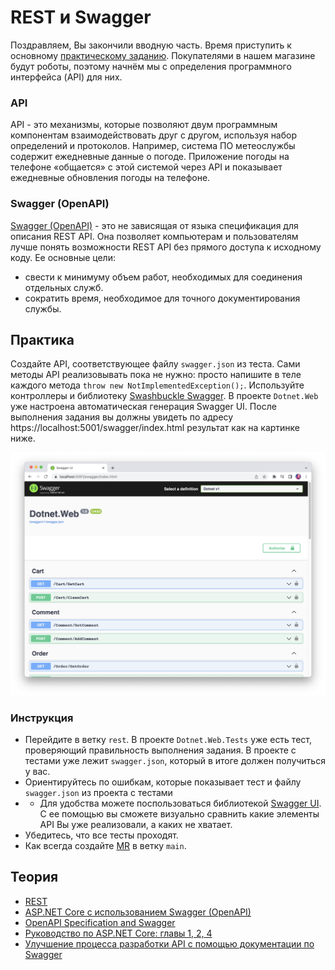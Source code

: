 # REST и Swagger
Поздравляем, Вы закончили вводную часть. Время приступить к основному [практическому заданию](https://knrtu-kai.gitlab.yandexcloud.net/dotnet/dotnet/-/wikis/%D0%9F%D1%80%D0%B0%D0%BA%D1%82%D0%B8%D1%87%D0%B5%D1%81%D0%BA%D0%BE%D0%B5-%D0%B7%D0%B0%D0%B4%D0%B0%D0%BD%D0%B8%D0%B5).
Покупателями в нашем магазине будут роботы, поэтому начнём мы с определения программного интерфейса (API) для них.

### API 
API - это механизмы, которые позволяют двум программным компонентам взаимодействовать друг с другом, используя набор определений и протоколов. Например, система ПО метеослужбы содержит ежедневные данные о погоде. Приложение погоды на телефоне «общается» с этой системой через API и показывает ежедневные обновления погоды на телефоне.

### Swagger (OpenAPI)  
[Swagger (OpenAPI)](https://swagger.io/tools/swaggerhub/?utm_source=aw&utm_medium=ppcg&utm_campaign=SEM_SwaggerHub_PR_EMEA_ENG_EXT_Prospecting_Tier2&utm_term=swagger&utm_content=610540077355&gclid=Cj0KCQjw8e-gBhD0ARIsAJiDsaVzJZD3D3kyKj2Km7FkknND_jN_Odw3mdvt1WHAOE43x4GIaKeJd8AaAsVyEALw_wcB&gclsrc=aw.ds) -  это не зависящая от языка спецификация для описания REST API. Она позволяет компьютерам и пользователям лучше понять возможности REST API без прямого доступа к исходному коду. Ее основные цели:
- свести к минимуму объем работ, необходимых для соединения отдельных служб.
- сократить время, необходимое для точного документирования службы.

## Практика
Создайте API, соответствующее файлу `swagger.json` из теста. Сами методы API реализовывать пока не нужно: 
просто напишите в теле каждого метода `throw new NotImplementedException();`. Используйте контроллеры
и библиотеку [Swashbuckle Swagger](https://learn.microsoft.com/ru-ru/aspnet/core/tutorials/getting-started-with-swashbuckle?view=aspnetcore-7.0&tabs=visual-studio). В проекте `Dotnet.Web` уже настроена автоматическая генерация Swagger UI. После выполнения задания
вы должны увидеть по адресу https://localhost:5001/swagger/index.html результат как на картинке ниже.

![](./swagger.png)

### Инструкция

- Перейдите в ветку `rest`. В проекте `Dotnet.Web.Tests` уже есть тест, проверяющий правильность выполнения задания.
В проекте с тестами уже лежит `swagger.json`, который в итоге должен получиться у вас.
- Ориентируйтесь по ошибкам, которые показывает тест и файлу `swagger.json` из проекта с тестами
- * Для удобства можете поспользоваться библиотекой [Swagger UI](https://swagger.io/tools/swagger-ui/). С ее помощью вы сможете визуально сравнить какие элементы API Вы уже реализовали, а каких не хватает.
- Убедитесь, что все тесты проходят.
- Как всегда создайте [MR](https://docs.gitlab.com/ee/user/project/merge_requests/) в ветку `main`.

## Теория

- [REST](https://ru.wikipedia.org/wiki/REST)
- [ASP.NET Core с использованием Swagger (OpenAPI)](https://learn.microsoft.com/ru-ru/aspnet/core/tutorials/web-api-help-pages-using-swagger?view=aspnetcore-7.0)
- [OpenAPI Specification and Swagger](https://swagger.io/solutions/getting-started-with-oas/)
- [Руководство по ASP.NET Core: главы 1, 2, 4 ](https://metanit.com/sharp/aspnet6/)
- [Улучшение процесса разработки API с помощью документации по Swagger](https://learn.microsoft.com/ru-ru/training/modules/improve-api-developer-experience-with-swagger/)